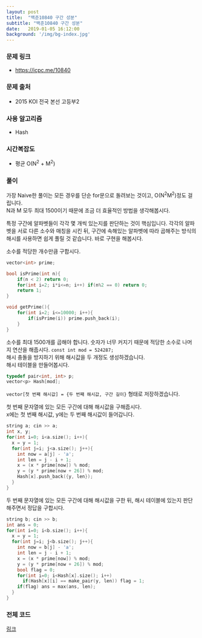 ```yaml
---
layout: post
title:  "백준10840 구간 성분"
subtitle: "백준10840 구간 성분"
date:   2019-01-05 16:12:00
background: '/img/bg-index.jpg'
---
```


### 문제 링크
* https://icpc.me/10840

### 문제 출처
* 2015 KOI 전국 본선 고등부2

### 사용 알고리즘
* Hash

### 시간복잡도
* 평균 O(N<sup>2</sup> + M<sup>2</sup>)

### 풀이
가장 Naive한 풀이는 모든 경우를 단순 for문으로 돌려보는 것이고, O(N<sup>2</sup>M<sup>2</sup>)정도 걸립니다.<br>
N과 M 모두 최대 1500이기 때문에 조금 더 효율적인 방법을 생각해봅시다.

특정 구간에 알파벳들이 각각 몇 개씩 있는지를 판단하는 것이 핵심입니다. 각각의 알파벳을 서로 다른 소수와 매칭을 시킨 뒤, 구간에 속해있는 알파벳에 따라 곱해주는 방식의 해시를 사용하면 쉽게 풀릴 것 같습니다. 바로 구현을 해봅시다.

소수를 적당한 개수만큼 구합시다.
```cpp
vector<int> prime;

bool isPrime(int n){
	if(n < 2) return 0;
	for(int i=2; i*i<=n; i++) if(n%2 == 0) return 0;
	return 1;
}

void getPrime(){
	for(int i=2; i<=10000; i++){
		if(isPrime(i)) prime.push_back(i);
	}
}
```
소수를 최대 1500개를 곱해야 합니다. 숫자가 너무 커지기 때문에 적당한 소수로 나머지 연산을 해줍시다. `const int mod = 524287;`<br>
해시 충돌을 방지하기 위해 해시값을 두 개정도 생성하겠습니다.<br>
해시 테이블을 만들어봅시다.
```cpp
typedef pair<int, int> p;
vector<p> Hash[mod];
```
`vector[첫 번째 해시값] = {두 번째 해시값, 구간 길이}` 형태로 저장하겠습니다.

첫 번째 문자열에 있는 모든 구간에 대해 해시값을 구해줍시다.<br>
x에는 첫 번째 해시값, y에는 두 번째 해시값이 들어갑니다.
```cpp
string a; cin >> a;
int x, y;
for(int i=0; i<a.size(); i++){
  x = y = 1;
  for(int j=i; j<a.size(); j++){
    int now = a[j] - 'a';
    int len = j - i + 1;
    x = (x * prime[now]) % mod;
    y = (y * prime[now + 26]) % mod;
    Hash[x].push_back({y, len});
  }
}
```
두 번째 문자열에 있는 모든 구간에 대해 해시값을 구한 뒤, 해시 테이블에 있는지 판단해주면서 정답을 구합시다.
```cpp
string b; cin >> b;
int ans = 0;
for(int i=0; i<b.size(); i++){
  x = y = 1;
  for(int j=i; j<b.size(); j++){
    int now = b[j] - 'a';
    int len = j - i + 1;
    x = (x * prime[now]) % mod;
    y = (y * prime[now + 26]) % mod;
    bool flag = 0;
    for(int i=0; i<Hash[x].size(); i++)
      if(Hash[x][i] == make_pair(y, len)) flag = 1;
    if(flag) ans = max(ans, len);
  }
}
```

### 전체 코드
<a href = "https://github.com/justiceHui/BOJ/blob/master/KOI_Final/10840.cpp">링크</a>
